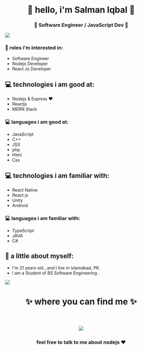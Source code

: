 <h1 align="center"> 🤩 hello, i'm Salman Iqbal 🤩 </h1>
<h3 align="center">🚀 Software Engineer / JavaScript Dev 🚀</h3>

<img src="https://yata-apix-a9caea66-ad78-425f-aa08-e292558ebb65.lss.locawebcorp.com.br/b7c7dbff38ae4f419c94ce8d2254b9d9.png"> 

### :office: roles i'm interested in:
- Software Engineer
- Nodejs Developer
- React Js Developer

## 💻 technologies i am good at:
- Nodejs & Express ❤
- Reactjs
- MERN Stack


### 💻 languages i am good at:
- JavaScript
- C++
- JSX
- php
- Html
- Css

## 💻 technologies i am familiar with:
- React Native
- React js
- Unity
- Android

### 💻 languages i am familiar with:
- TypeScript
- JAVA
- C#

## 👧 a little about myself:
- I'm 21 years old., and I live in Islamabad, PK.
- I am a Student of BS Software Engineering .

<img src="https://yata-apix-a9caea66-ad78-425f-aa08-e292558ebb65.lss.locawebcorp.com.br/b7c7dbff38ae4f419c94ce8d2254b9d9.png"> 

<h1 align="center">
✨ where you can find me ✨
  
  <p align="center"><br/>
   <a href="https://www.linkedin.com/in/salman-iqbal-653135155">
    <img src="https://img.shields.io/badge/linkedin-Salman--Iqbal-blue">
  </a>
</p>
</h1>

<h3 align="center"><strong> feel free to talk to me about nodejs ❤ </strong> </h3>
